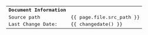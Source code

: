 <div class="docinfo" style="font-family: monospace; line-height: .5em;">
<table>
<tr><td><b>Document Information</b></td></tr>
<tr><td>Source path</td><td>{{ page.file.src_path }}</td></tr>
<tr><td>Last Change Date:</td><td> {{ changedate() }}</td></tr>
</tr></table>
</div>